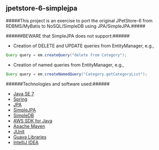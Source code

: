 jpetstore-6-simplejpa
---------------------

#####This project is an exercise to port the original JPetStore-6 from RDBMS/MyBatis to NoSQL/SimpleDB using JPA/SimpleJPA.#####

######BEWARE that SimpleJPA does not support:######
* Creation of DELETE and UPDATE queries from EntityManager, e.g.,
```java
Query query = em.createQuery("delete from Category");
```
* Creation of named queries from EntityManager, e.g.,
```java
Query query = em.createNamedQuery("Category.getCategoryList");
```

######Technologies and software used:######
* [Java SE 7](http://www.oracle.com/technetwork/java/javase/downloads/index.html)
* [Spring](http://docs.spring.io/spring/docs/3.2.x/spring-framework-reference/html/)
* [JPA](http://www.oracle.com/technetwork/java/javaee/tech/persistence-jsp-140049.html)
* [SimpleJPA](https://github.com/appoxy/simplejpa)
* [SimpleDB](http://aws.amazon.com/simpledb/)
* [AWS SDK for Java](http://aws.amazon.com/sdkforjava/)
* [Apache Maven](http://maven.apache.org/index.html)
* [JUnit](http://junit.org/)
* [Guava Libraries](https://code.google.com/p/guava-libraries/)
* [IntelliJ IDEA](http://www.jetbrains.com/idea/)
